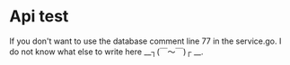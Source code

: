 # Api test
If you don't want to use the database comment line 77 in the service.go.
I do not know what else to write here __┐(￣～￣)┌	__.
